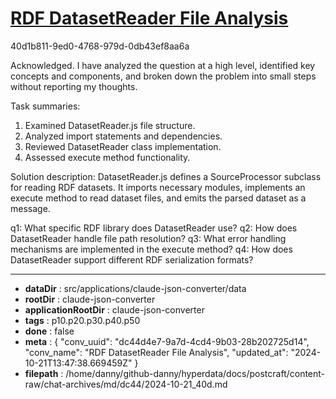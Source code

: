 # [RDF DatasetReader File Analysis](https://claude.ai/chat/dc44d4e7-9a7d-4cd4-9b03-28b202725d14)

40d1b811-9ed0-4768-979d-0db43ef8aa6a

 Acknowledged. I have analyzed the question at a high level, identified key concepts and components, and broken down the problem into small steps without reporting my thoughts.

Task summaries:

1. Examined DatasetReader.js file structure.
2. Analyzed import statements and dependencies.
3. Reviewed DatasetReader class implementation.
4. Assessed execute method functionality.

Solution description:
DatasetReader.js defines a SourceProcessor subclass for reading RDF datasets. It imports necessary modules, implements an execute method to read dataset files, and emits the parsed dataset as a message.

q1: What specific RDF library does DatasetReader use?
q2: How does DatasetReader handle file path resolution?
q3: What error handling mechanisms are implemented in the execute method?
q4: How does DatasetReader support different RDF serialization formats?

---

* **dataDir** : src/applications/claude-json-converter/data
* **rootDir** : claude-json-converter
* **applicationRootDir** : claude-json-converter
* **tags** : p10.p20.p30.p40.p50
* **done** : false
* **meta** : {
  "conv_uuid": "dc44d4e7-9a7d-4cd4-9b03-28b202725d14",
  "conv_name": "RDF DatasetReader File Analysis",
  "updated_at": "2024-10-21T13:47:38.669459Z"
}
* **filepath** : /home/danny/github-danny/hyperdata/docs/postcraft/content-raw/chat-archives/md/dc44/2024-10-21_40d.md